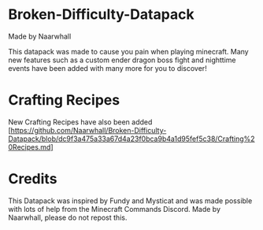 # Broken-Difficulty-Datapack
Made by Naarwhall

This datapack was made to cause you pain when playing minecraft. Many new features such as a custom ender dragon boss fight and nighttime events have been added with many more for you to discover!

# Crafting Recipes
New Crafting Recipes have also been added [https://github.com/Naarwhall/Broken-Difficulty-Datapack/blob/dc9f3a475a33a67d4a23f0bca9b4a1d95fef5c38/Crafting%20Recipes.md]






# Credits
This Datapack was inspired by Fundy and Mysticat and was made possible with lots of help from the Minecraft Commands Discord.
Made by Naarwhall, please do not repost this.
